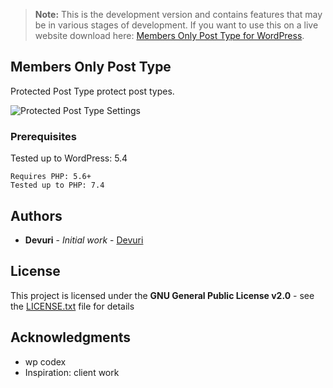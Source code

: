 > **Note:** This is the development version and contains features that may be in various stages of development. If you want to use this on a live website download here: [Members Only Post Type for WordPress](https://github.com/devuri/members-only-post-type/releases/).

## Members Only Post Type
Protected Post Type protect post types.


![Protected Post Type Settings](https://user-images.githubusercontent.com/4777400/81521274-497c6080-930c-11ea-82c6-026992c0d440.png)

### Prerequisites

Tested up to WordPress: 5.4
```
Requires PHP: 5.6+
Tested up to PHP: 7.4
```

## Authors

* **Devuri** - *Initial work* - [Devuri](https://github.com/devuri)


## License

This project is licensed under the **GNU General Public License v2.0** - see the [LICENSE.txt](LICENSE.txt) file for details

## Acknowledgments

* wp codex
* Inspiration: client work

